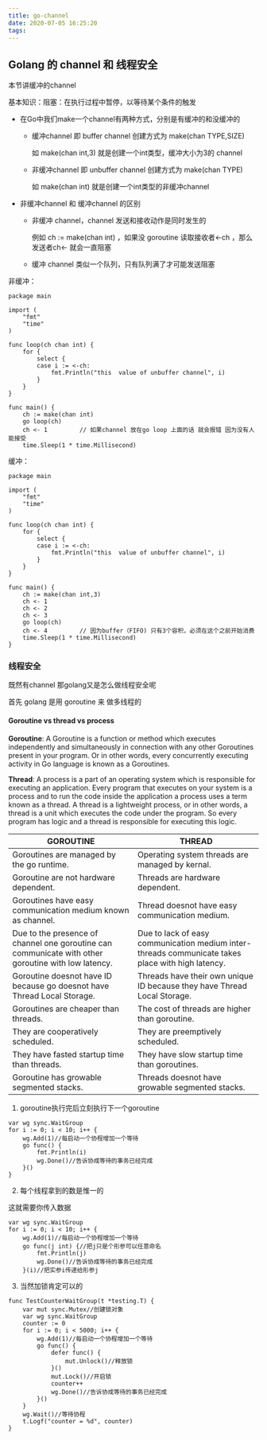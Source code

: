 ```yaml
---
title: go-channel
date: 2020-07-05 16:25:20
tags:
---
```


## Golang 的 channel 和 线程安全

本节讲缓冲的channel

<!-- More -->

基本知识：阻塞：在执行过程中暂停，以等待某个条件的触发

- 在Go中我们make一个channel有两种方式，分别是有缓冲的和没缓冲的
    - 缓冲channel 即 buffer channel 创建方式为 make(chan TYPE,SIZE)
        
        如 make(chan int,3) 就是创建一个int类型，缓冲大小为3的 channel
    - 非缓冲channel 即 unbuffer channel 创建方式为 make(chan TYPE)
        
        如 make(chan int) 就是创建一个int类型的非缓冲channel

- 非缓冲channel 和 缓冲channel 的区别
    - 非缓冲 channel，channel 发送和接收动作是同时发生的
        
        例如 ch := make(chan int) ，如果没 goroutine 读取接收者<-ch ，那么发送者ch<- 就会一直阻塞
    - 缓冲 channel 类似一个队列，只有队列满了才可能发送阻塞

非缓冲：
```
package main

import (
	"fmt"
	"time"
)

func loop(ch chan int) {
	for {
		select {
		case i := <-ch:
			fmt.Println("this  value of unbuffer channel", i)
		}
	}
}

func main() {
	ch := make(chan int)
	go loop(ch)  
	ch <- 1         // 如果channel 放在go loop 上面的话 就会报错 因为没有人能接受
	time.Sleep(1 * time.Millisecond)
```

缓冲：
```
package main

import (
	"fmt"
	"time"
)

func loop(ch chan int) {
	for {
		select {
		case i := <-ch:
			fmt.Println("this  value of unbuffer channel", i)
		}
	}
}

func main() {
	ch := make(chan int,3)
	ch <- 1
	ch <- 2
	ch <- 3
    go loop(ch)
	ch <- 4         // 因为buffer（FIFO) 只有3个容积，必须在这个之前开始消费
	time.Sleep(1 * time.Millisecond)
}
```

### 线程安全

既然有channel 那golang又是怎么做线程安全呢

首先 golang 是用 goroutine 来 做多线程的 

#### Goroutine vs thread vs process

__Goroutine__: A Goroutine is a function or method which executes independently and simultaneously in connection with any other Goroutines present in your program. Or in other words, every concurrently executing activity in Go language is known as a Goroutines.

__Thread__: A process is a part of an operating system which is responsible for executing an application. Every program that executes on your system is a process and to run the code inside the application a process uses a term known as a thread. A thread is a lightweight process, or in other words, a thread is a unit which executes the code under the program. So every program has logic and a thread is responsible for executing this logic.

|GOROUTINE |	THREAD|
|----| --- |
|Goroutines are managed by the go runtime.|	Operating system threads are managed by kernal.|
|Goroutine are not hardware dependent.	|Threads are hardware dependent.|
|Goroutines have easy communication medium known as channel.|	Thread doesnot have easy communication medium.|
|Due to the presence of channel one goroutine can communicate with other goroutine with low latency.	|Due to lack of easy communication medium inter-threads communicate takes place with high latency.|
|Goroutine doesnot have ID because go doesnot have Thread Local Storage.|	Threads have their own unique ID because they have Thread Local Storage.|
|Goroutines are cheaper than threads.|	The cost of threads are higher than goroutine.|
|They are cooperatively scheduled.|	They are preemptively scheduled.|
|They have fasted startup time than threads.	|They have slow startup time than goroutines.|
|Goroutine has growable segmented stacks.|	Threads doesnot have growable segmented stacks.|

1. goroutine执行完后立刻执行下一个goroutine

```
var wg sync.WaitGroup
for i := 0; i < 10; i++ {
    wg.Add(1)//每启动一个协程增加一个等待
    go func() {
        fmt.Println(i)
        wg.Done()//告诉协成等待的事务已经完成
    }()
}
```
2. 每个线程拿到的数是惟一的

这就需要你传入数据
```
var wg sync.WaitGroup
for i := 0; i < 10; i++ {
    wg.Add(1)//每启动一个协程增加一个等待
    go func(j int) {//把j只是个形参可以任意命名
        fmt.Println(j)
        wg.Done()//告诉协成等待的事务已经完成
    }(i)//把实参i传递给形参j
```

3. 当然加锁肯定可以的

```
func TestCounterWaitGroup(t *testing.T) {
    var mut sync.Mutex//创建锁对象
    var wg sync.WaitGroup
    counter := 0
    for i := 0; i < 5000; i++ {
        wg.Add(1)//每启动一个协程增加一个等待
        go func() {
            defer func() {
                mut.Unlock()//释放锁
            }()
            mut.Lock()//开启锁
            counter++
            wg.Done()//告诉协成等待的事务已经完成
        }()
    }
    wg.Wait()//等待协程
    t.Logf("counter = %d", counter)
}
```
